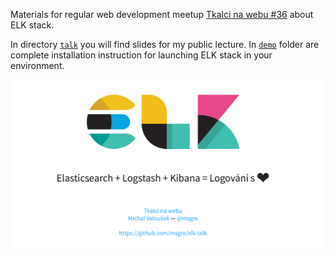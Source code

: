 Materials for regular web development meetup 
[Tkalci na webu #36](http://tkalci.cz/2016/pozvanky/assertivni-sobi.html)
about ELK stack.

In directory [`talk`](talk/) you will find slides for my public lecture. In
[`demo`](demo/) folder are complete installation instruction for launching
ELK stack in your environment.

![Intro screen of my talk about ELK stack](img/intro.png "Intro screen of my talk about ELK stack")
